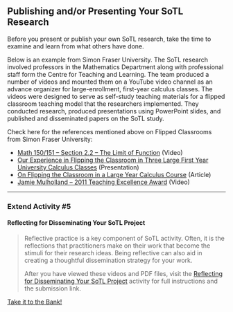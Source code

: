 ## Publishing and/or Presenting Your SoTL Research

Before you present or publish your own SoTL research, take the time to examine and learn from what others have done.

Below is an example from Simon Fraser University. The SoTL research involved professors in the Mathematics Department along with professional staff form the Centre for Teaching and Learning. The team produced a number of videos and mounted them on a YouTube video channel as an advance organizer for large-enrollment, first-year calculus classes. The videos were designed to serve as self-study teaching materials for a flipped classroom teaching model that the researchers implemented. They conducted research, produced presentations using PowerPoint slides, and published and disseminated papers on the SoTL study.

Check here for the references mentioned above on Flipped Classrooms from Simon Fraser University:

*   [Math 150/151 – Section 2.2 – The Limit of Function](https://www.youtube.com/watch?app=desktop&v=5a32bhjm46k) (Video)
*   [Our Experience in Flipping the Classroom in Three Large First Year University Calculus Classes](http://www.sfu.ca/~jtmulhol/presentations/2014-CMEF.pdf) (Presentation)
*   [On Flipping the Classroom in a Large Year Calculus Course](https://www2.cms.math.ca/Events/CMEF2014/vignettes/29V%20-%20Jamie%20Mulholland.pdf) (Article)
*   [Jamie Mulholland – 2011 Teaching Excellence Award](https://www.youtube.com/watch?app=desktop&v=ScfOAOTG6Fk) (Video)

* * *

### Extend Activity #5
#### Reflecting for Disseminating Your SoTL Project
> Reflective practice is a key component of SoTL activity. Often, it is the reflections that practitioners make on their work that become the stimuli for their research ideas. Being reflective can also aid in creating a thoughtful dissemination strategy for your work.
>
> After you have viewed these videos and PDF files, visit the [Reflecting for Disseminating Your SoTL Project](https://elearn.waikato.ac.nz/mod/forum/view.php?id=1649924) activity for full instructions and the submission link.

[Take it to the Bank!](https://elearn.waikato.ac.nz/mod/forum/view.php?id=1649924 ":class=button")
